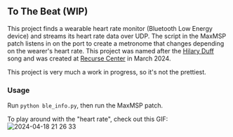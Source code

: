 ## To The Beat (WIP)

This project finds a wearable heart rate monitor (Bluetooth Low Energy device) and streams its heart rate data over UDP. The script in the MaxMSP patch listens in on the port to create a metronome that changes depending on the wearer's heart rate. This project was named after the [Hilary Duff](https://www.youtube.com/watch?v=gua14Z09HR4) song and was created at [Recurse Center](http://recurse.com/) in March 2024.

This project is very much a work in progress, so it's not the prettiest.

### Usage
Run `python ble_info.py`, then run the MaxMSP patch.

To play around with the "heart rate", check out this GIF:
![2024-04-18 21 26 33](https://github.com/teresaibarra/tothebeat/assets/7967489/ee3486e3-2126-4181-9212-8f44d0cd3f70)

